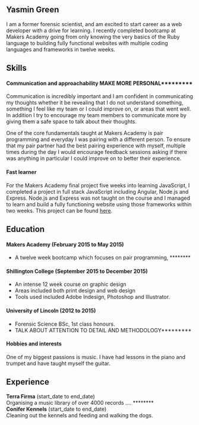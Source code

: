 ## Yasmin Green

I am a former forensic scientist, and am excited to start career as a web developer with a drive for learning. I recently completed bootcamp at Makers Academy going from only knowing the very basics of the Ruby language to building fully functional websites with multiple coding languages and frameworks in twelve weeks.

## Skills

#### Communication and approachability MAKE MORE PERSONAL*********

Communication is incredibly important and I am confident in communicating my thoughts whether it be revealing that I do not understand something, something I feel like my team or I could improve on, or areas that went well. In addition I try to encourage my team members to communicate more by giving them a safe space to talk about their thoughts.

One of the core fundamentals taught at Makers Academy is pair programming and everyday I was pairing with a different person. To ensure that my pair partner had the best pairing experience with myself, multiple times during the day I would encourage feedback sessions asking if there was anything in particular I could improve on to better their experience.

#### Fast learner

For the Makers Academy final project five weeks into learning JavaScript, I completed a project in full stack JavaScript including Angular, Node.js and Express. Node.js and Express was not taught on the course and I managed to learn and build a fully functioning website using those frameworks within two weeks. This project can be found [here](https://github.com/yasgreen93/social-calendar.git).

## Education

#### Makers Academy (February 2015 to May 2015)

* A twelve week bootcamp which focuses on pair programming, ********

#### Shillington College (September 2015 to December 2015)

* An intense 12 week course on graphic design
* Areas included both print design and web design
* Tools used included Adobe Indesign, Photoshop and Illustrator.

#### University of Lincoln (2012 to 2015)

* Forensic Science BSc, 1st class honours.
* TALK ABOUT ATTENTION TO DETAIL AND METHODOLOGY*********

#### Hobbies and interests
One of my biggest passions is music. I have had lessons in the piano and trumpet and have taught myself the guitar.

## Experience

**Terra Firma** (start_date to end_date)    
Organising a music library of over 4000 records .... ********  
**Conifer Kennels** (start_date to end_date)   
Cleaning out the kennels and feeding and walking the dogs.
